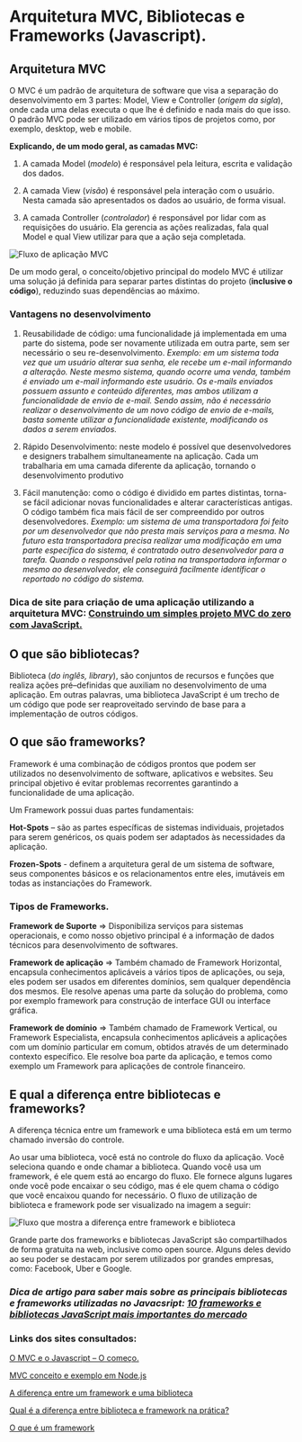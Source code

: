 # Arquitetura MVC, Bibliotecas e Frameworks (Javascript).

## Arquitetura MVC
O MVC é um padrão de arquitetura de software que visa a separação do desenvolvimento em 3 partes: Model, View e Controller (*origem da sigla*), onde  cada uma delas executa o que lhe é definido e nada mais do que isso.  O padrão MVC pode ser utilizado em vários tipos de projetos como, por exemplo, desktop, web e mobile.

**Explicando, de um modo geral, as camadas MVC:** 
1. A camada Model (*modelo*) é responsável pela leitura, escrita e validação dos dados.

2. A camada View (*visão*) é responsável pela interação com o usuário. Nesta camada são apresentados os dados ao usuário, de forma visual.

3. A camada Controller (*controlador*) é responsável por lidar com as requisições do usuário. Ela gerencia as ações realizadas, fala qual Model e qual View utilizar para que a ação seja completada.


![Fluxo de aplicação MVC](https://www.usandopy.com/media/uploads/2023/03/22/pt-cover-website-22.png)

De um modo geral, o conceito/objetivo principal do modelo MVC é utilizar uma solução já definida para separar partes distintas do projeto (**inclusive o código**), reduzindo suas dependências ao máximo.
### Vantagens no desenvolvimento
1. Reusabilidade de código: uma funcionalidade já implementada em uma parte do sistema, pode ser novamente utilizada em outra parte, sem ser necessário o seu re-desenvolvimento. *Exemplo: em um sistema toda vez que um usuário alterar sua senha, ele recebe um e-mail informando a alteração. Neste mesmo sistema, quando ocorre uma venda, também é enviado um e-mail informando este usuário. Os e-mails enviados possuem assunto e conteúdo diferentes, mas ambos utilizam a funcionalidade de envio de e-mail. Sendo assim, não é necessário realizar o desenvolvimento de um novo código de envio de e-mails, basta somente utilizar a funcionalidade existente, modificando os dados a serem enviados.*

2. Rápido Desenvolvimento: neste modelo é possível que desenvolvedores e designers trabalhem simultaneamente na aplicação. Cada um trabalharia em uma camada diferente da aplicação, tornando o desenvolvimento produtivo
3. Fácil manutenção: como o código é dividido em partes distintas, torna- se fácil adicionar novas funcionalidades e alterar características antigas. O código também fica mais fácil de ser compreendido por outros desenvolvedores. *Exemplo: um sistema de uma transportadora foi feito por um desenvolvedor que não presta mais serviços para a mesma. No futuro esta transportadora precisa realizar uma modificação em uma parte específica do sistema, é contratado outro desenvolvedor para a tarefa. Quando o responsável pela rotina na transportadora informar o mesmo ao desenvolvedor, ele conseguirá facilmente identificar o reportado no código do sistema.*

### Dica de site para criação de uma aplicação utilizando a arquitetura MVC: [Construindo um simples projeto MVC do zero com JavaScript.](https://www.isarubim.com/posts/construindo-um-simples-projeto-mvc-do-zero-com-javascript)

## O que são bibliotecas?
Biblioteca (*do inglês, library*), são conjuntos de recursos e funções  que realiza ações pré–definidas que auxiliam no desenvolvimento de uma aplicação. Em outras palavras, uma biblioteca JavaScript é um trecho de um código que pode ser reaproveitado servindo de base para a implementação de outros códigos.

## O que são frameworks?
Framework é uma combinação de códigos prontos que podem ser utilizados no desenvolvimento de software, aplicativos e websites. Seu principal objetivo é evitar problemas recorrentes garantindo a funcionalidade de uma aplicação.

Um Framework possui duas partes fundamentais:

**Hot-Spots** – são as partes específicas de sistemas individuais, projetados para serem genéricos, os quais podem ser adaptados às necessidades da aplicação.

**Frozen-Spots** - definem a arquitetura geral de um sistema de software, seus componentes básicos e os relacionamentos entre eles, imutáveis em todas as instanciações do Framework.

### Tipos de Frameworks.

**Framework de Suporte** ⇒ Disponibiliza serviços para sistemas operacionais, e como nosso objetivo principal é a informação de dados técnicos para desenvolvimento de softwares.

**Framework de aplicação** ⇒ Também chamado de Framework Horizontal, encapsula conhecimentos aplicáveis a vários tipos de aplicações, ou seja, eles podem ser usados em diferentes domínios, sem qualquer dependência dos mesmos. Ele resolve apenas uma parte da solução do problema, como por exemplo framework para construção de interface GUI ou interface gráfica.

**Framework de domínio** ⇒ Também chamado de Framework Vertical, ou Framework Especialista, encapsula conhecimentos aplicáveis a aplicações com um domínio particular em comum, obtidos através de um determinado contexto específico. Ele resolve boa parte da aplicação, e temos como exemplo um Framework para aplicações de controle financeiro.

## E qual a diferença entre bibliotecas e frameworks?
A diferença técnica entre um framework e uma biblioteca está em um termo chamado inversão do controle.

Ao usar uma biblioteca, você está no controle do fluxo da aplicação. Você seleciona quando e onde chamar a biblioteca. Quando você usa um framework, é ele quem está ao encargo do fluxo. Ele fornece alguns lugares onde você pode encaixar o seu código, mas é ele quem chama o código que você encaixou quando for necessário. O fluxo de utilização de biblioteca e framework pode ser visualizado na imagem a seguir:

![Fluxo que mostra a diferença entre framework e biblioteca](https://marquesfernandes.com/wp-content/uploads/2020/03/frameworkvsbibliotecavstoolkit.jpg)

Grande parte dos frameworks e bibliotecas JavaScript são compartilhados de forma gratuita na web, inclusive como open source. Alguns deles devido ao seu poder se destacam por serem utilizados por grandes empresas, como: Facebook, Uber e Google.

### *Dica de artigo para saber mais sobre as principais bibliotecas e frameworks utilizadas no Javacsript: [10 frameworks e bibliotecas JavaScript mais importantes do mercado](https://blog.geekhunter.com.br/frameworks-javascript-e-bibliotecas-java/)*

### **Links dos sites consultados:**

[O MVC e o Javascript – O começo.](https://javiani.wordpress.com/2010/07/06/o-mvc-e-o-javascript-o-comeco/)

[MVC conceito e exemplo em Node.js](https://irias.com.br/blog/mvc-conceito-e-exemplo-em-node-js/)

[A diferença entre um framework e uma biblioteca](https://www.freecodecamp.org/portuguese/news/a-diferenca-entre-um-framework-e-uma-biblioteca/)

[Qual é a diferença entre biblioteca e framework na prática?](https://www.dio.me/articles/qual-e-a-diferenca-entre-biblioteca-e-framework-na-pratica)

[O que é um framework](https://balta.io/blog/o-que-e-um-framework)
